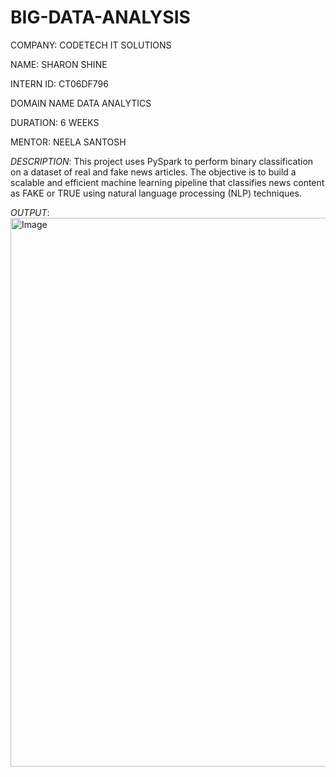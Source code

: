 # BIG-DATA-ANALYSIS

COMPANY: CODETECH IT SOLUTIONS

NAME: SHARON SHINE

INTERN ID: CT06DF796

DOMAIN NAME DATA ANALYTICS

DURATION: 6 WEEKS

MENTOR: NEELA SANTOSH

*DESCRIPTION*: This project uses PySpark to perform binary classification on a dataset of real and fake news articles. The objective is to build a scalable and efficient machine learning pipeline that classifies news content as FAKE or TRUE using natural language processing (NLP) techniques.

*OUTPUT*: 
<img width="1919" height="878" alt="Image" src="https://github.com/user-attachments/assets/657e92cf-36df-483b-a743-0f521ab78af3" />
